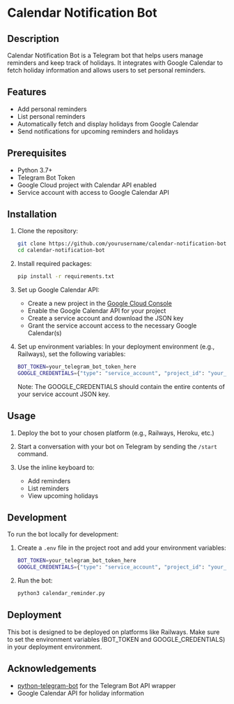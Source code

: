 # Calendar Notification Bot

## Description

Calendar Notification Bot is a Telegram bot that helps users manage reminders and keep track of holidays. It integrates with Google Calendar to fetch holiday information and allows users to set personal reminders.

## Features

- Add personal reminders
- List personal reminders
- Automatically fetch and display holidays from Google Calendar
- Send notifications for upcoming reminders and holidays

## Prerequisites

- Python 3.7+
- Telegram Bot Token
- Google Cloud project with Calendar API enabled
- Service account with access to Google Calendar API

## Installation

1. Clone the repository:

   ```bash
   git clone https://github.com/yourusername/calendar-notification-bot.git
   cd calendar-notification-bot
   ```

2. Install required packages:

   ```bash
   pip install -r requirements.txt
   ```

3. Set up Google Calendar API:
   - Create a new project in the [Google Cloud Console](https://console.cloud.google.com/)
   - Enable the Google Calendar API for your project
   - Create a service account and download the JSON key
   - Grant the service account access to the necessary Google Calendar(s)

4. Set up environment variables:
   In your deployment environment (e.g., Railways), set the following variables:

   ```bash
   BOT_TOKEN=your_telegram_bot_token_here
   GOOGLE_CREDENTIALS={"type": "service_account", "project_id": "your_project_id", ...}
   ```

   Note: The GOOGLE_CREDENTIALS should contain the entire contents of your service account JSON key.

## Usage

1. Deploy the bot to your chosen platform (e.g., Railways, Heroku, etc.)

2. Start a conversation with your bot on Telegram by sending the `/start` command.

3. Use the inline keyboard to:
   - Add reminders
   - List reminders
   - View upcoming holidays

## Development

To run the bot locally for development:

1. Create a `.env` file in the project root and add your environment variables:

   ```bash
   BOT_TOKEN=your_telegram_bot_token_here
   GOOGLE_CREDENTIALS={"type": "service_account", "project_id": "your_project_id", ...}
   ```

2. Run the bot:

   ```bash
   python3 calendar_reminder.py
   ```

## Deployment

This bot is designed to be deployed on platforms like Railways. Make sure to set the environment variables (BOT_TOKEN and GOOGLE_CREDENTIALS) in your deployment environment.

## Acknowledgements

- [python-telegram-bot](https://github.com/python-telegram-bot/python-telegram-bot) for the Telegram Bot API wrapper
- Google Calendar API for holiday information
